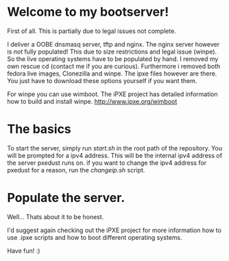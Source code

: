# Welcome to my bootserver!

First of all. This is partially due to legal issues not complete.

I deliver a OOBE dnsmasq server, tftp and nginx. The nginx server however is *not* fully populated! This due to size restrictions and legal issue (winpe). So the live operating systems have to be populated by hand. I removed my own rescue cd (contact me if you are curious). Furthermore i removed both fedora live images, Clonezilla and winpe. The ipxe files however are there. You just have to download these options yourself if you want them. 

For winpe you can use wimboot. The iPXE project has detailed information how to build and install winpe.
http://www.ipxe.org/wimboot

# The basics
To start the server, simply run *start.sh* in the root path of the repository. You will be prompted for a ipv4 address. This will be the internal ipv4 address of the server pxedust runs on.
if you want to change the ipv4 address for pxedust for a reason, run the *changeip.sh* script. 

# Populate the server.
Well... Thats about it to be honest.

I'd suggest again checking out the iPXE project for more information how to use .ipxe scripts and how to boot different operating systems.

Have fun! :)

